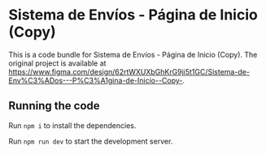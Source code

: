 
  # Sistema de Envíos - Página de Inicio (Copy)

  This is a code bundle for Sistema de Envíos - Página de Inicio (Copy). The original project is available at https://www.figma.com/design/62rtWXUXbGhKrG9ji5t1GC/Sistema-de-Env%C3%ADos---P%C3%A1gina-de-Inicio--Copy-.

  ## Running the code

  Run `npm i` to install the dependencies.

  Run `npm run dev` to start the development server.
  